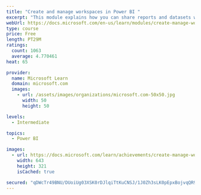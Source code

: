 ```yaml
---
title: "Create and manage workspaces in Power BI "
excerpt: "This module explains how you can share reports and datasets with your users and how to create a deployment strategy that makes sense for you and your organization. Furthermore, you will learn about data lineage in Microsoft Power BI."
webUrl: https://docs.microsoft.com/en-us/learn/modules/create-manage-workspaces-power-bi/
type: course
price: Free
length: PT29M
ratings:
  count: 1063
  average: 4.770461
heat: 65

provider:
  name: Microsoft Learn
  domain: microsoft.com
  images:
    - url: /assets/images/organizations/microsoft.com-50x50.jpg
      width: 50
      height: 50

levels:
  - Intermediate

topics:
  - Power BI

images:
  - url: https://docs.microsoft.com/learn/achievements/create-manage-workspaces-power-bi-social.png
    width: 643
    height: 321
    isCached: true

secured: "qDWcTr49BNU/DUoiUg03XSK0rDJlqiTtKuCNSJ/1J0Zh3sLK0pEpxBojvqQR9LaOo/FsKxjLWEQBL7AXtfeM3svtMMjbWQgQyCm5JNtZbtfdlBWZSyPjkSof8Isrcmnj9meTh3Xzn2jCkqpKUspGmvmfGkWerWZMgivABTTojharSY96IfQw+J2N+ehUu0SRC99hd9+djuFhdwdOI0hSKrLp5jmRIRrs/61ig+GtrkHGGkbZ8EGvTNQmBXCrzOOU5ZbKI7DOAkgn2zxz7sGs7M/7oFNqIyEC/yN92UmFf4BEkvHF0pvcvD1cQSwKS3SykYSDnnOvnXpZLlXhn5VsQ5iyhVZCOGSuQbnKCz/MNQ0vGvVozMZa2N9NRso12DwbDz+E6UfdLH+8WgBeyr8RKrUbQhcmXei8eqLQAREjgs4=;4T50rnoXHXTuGtDXUQMPYQ=="
---
```


